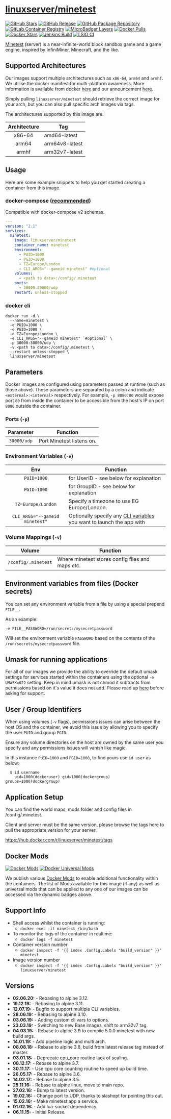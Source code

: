 # [linuxserver/minetest](https://github.com/linuxserver/docker-minetest)

[![GitHub Stars](https://img.shields.io/github/stars/linuxserver/docker-minetest.svg?color=94398d&labelColor=555555&logoColor=ffffff&style=for-the-badge&logo=github)](https://github.com/linuxserver/docker-minetest)
[![GitHub Release](https://img.shields.io/github/release/linuxserver/docker-minetest.svg?color=94398d&labelColor=555555&logoColor=ffffff&style=for-the-badge&logo=github)](https://github.com/linuxserver/docker-minetest/releases)
[![GitHub Package Repository](https://img.shields.io/static/v1.svg?color=94398d&labelColor=555555&logoColor=ffffff&style=for-the-badge&label=linuxserver.io&message=GitHub%20Package&logo=github)](https://github.com/linuxserver/docker-minetest/packages)
[![GitLab Container Registry](https://img.shields.io/static/v1.svg?color=94398d&labelColor=555555&logoColor=ffffff&style=for-the-badge&label=linuxserver.io&message=GitLab%20Registry&logo=gitlab)](https://gitlab.com/Linuxserver.io/docker-minetest/container_registry)
[![MicroBadger Layers](https://img.shields.io/microbadger/layers/linuxserver/minetest.svg?color=94398d&labelColor=555555&logoColor=ffffff&style=for-the-badge)](https://microbadger.com/images/linuxserver/minetest "Get your own version badge on microbadger.com")
[![Docker Pulls](https://img.shields.io/docker/pulls/linuxserver/minetest.svg?color=94398d&labelColor=555555&logoColor=ffffff&style=for-the-badge&label=pulls&logo=docker)](https://hub.docker.com/r/linuxserver/minetest)
[![Docker Stars](https://img.shields.io/docker/stars/linuxserver/minetest.svg?color=94398d&labelColor=555555&logoColor=ffffff&style=for-the-badge&label=stars&logo=docker)](https://hub.docker.com/r/linuxserver/minetest)
[![Jenkins Build](https://img.shields.io/jenkins/build?labelColor=555555&logoColor=ffffff&style=for-the-badge&jobUrl=https%3A%2F%2Fci.linuxserver.io%2Fjob%2FDocker-Pipeline-Builders%2Fjob%2Fdocker-minetest%2Fjob%2Fmaster%2F&logo=jenkins)](https://ci.linuxserver.io/job/Docker-Pipeline-Builders/job/docker-minetest/job/master/)
[![LSIO CI](https://img.shields.io/badge/dynamic/yaml?color=94398d&labelColor=555555&logoColor=ffffff&style=for-the-badge&label=CI&query=CI&url=https%3A%2F%2Flsio-ci.ams3.digitaloceanspaces.com%2Flinuxserver%2Fminetest%2Flatest%2Fci-status.yml)](https://lsio-ci.ams3.digitaloceanspaces.com/linuxserver/minetest/latest/index.html)

[Minetest](http://www.minetest.net/) (server) is a near-infinite-world block sandbox game and a game engine, inspired by InfiniMiner, Minecraft, and the like.

## Supported Architectures

Our images support multiple architectures such as `x86-64`, `arm64` and `armhf`. We utilise the docker manifest for multi-platform awareness. More information is available from docker [here](https://github.com/docker/distribution/blob/master/docs/spec/manifest-v2-2.md#manifest-list) and our announcement [here](https://blog.linuxserver.io/2019/02/21/the-lsio-pipeline-project/).

Simply pulling `linuxserver/minetest` should retrieve the correct image for your arch, but you can also pull specific arch images via tags.

The architectures supported by this image are:

| Architecture | Tag |
| :----: | --- |
| x86-64 | amd64-latest |
| arm64 | arm64v8-latest |
| armhf | arm32v7-latest |


## Usage

Here are some example snippets to help you get started creating a container from this image.

### docker-compose ([recommended](https://docs.linuxserver.io/general/docker-compose))

Compatible with docker-compose v2 schemas.

```yaml
---
version: "2.1"
services:
  minetest:
    image: linuxserver/minetest
    container_name: minetest
    environment:
      - PUID=1000
      - PGID=1000
      - TZ=Europe/London
      - CLI_ARGS="--gameid minetest" #optional
    volumes:
      - <path to data>:/config/.minetest
    ports:
      - 30000:30000/udp
    restart: unless-stopped
```

### docker cli

```
docker run -d \
  --name=minetest \
  -e PUID=1000 \
  -e PGID=1000 \
  -e TZ=Europe/London \
  -e CLI_ARGS="--gameid minetest" `#optional` \
  -p 30000:30000/udp \
  -v <path to data>:/config/.minetest \
  --restart unless-stopped \
  linuxserver/minetest
```


## Parameters

Docker images are configured using parameters passed at runtime (such as those above). These parameters are separated by a colon and indicate `<external>:<internal>` respectively. For example, `-p 8080:80` would expose port `80` from inside the container to be accessible from the host's IP on port `8080` outside the container.

### Ports (`-p`)

| Parameter | Function |
| :----: | --- |
| `30000/udp` | Port Minetest listens on. |


### Environment Variables (`-e`)

| Env | Function |
| :----: | --- |
| `PUID=1000` | for UserID - see below for explanation |
| `PGID=1000` | for GroupID - see below for explanation |
| `TZ=Europe/London` | Specify a timezone to use EG Europe/London. |
| `CLI_ARGS="--gameid minetest"` | Optionally specify any [CLI variables](https://wiki.minetest.net/Command_line) you want to launch the app with |

### Volume Mappings (`-v`)

| Volume | Function |
| :----: | --- |
| `/config/.minetest` | Where minetest stores config files and maps etc. |



## Environment variables from files (Docker secrets)

You can set any environment variable from a file by using a special prepend `FILE__`.

As an example:

```
-e FILE__PASSWORD=/run/secrets/mysecretpassword
```

Will set the environment variable `PASSWORD` based on the contents of the `/run/secrets/mysecretpassword` file.

## Umask for running applications

For all of our images we provide the ability to override the default umask settings for services started within the containers using the optional `-e UMASK=022` setting.
Keep in mind umask is not chmod it subtracts from permissions based on it's value it does not add. Please read up [here](https://en.wikipedia.org/wiki/Umask) before asking for support.


## User / Group Identifiers

When using volumes (`-v` flags), permissions issues can arise between the host OS and the container, we avoid this issue by allowing you to specify the user `PUID` and group `PGID`.

Ensure any volume directories on the host are owned by the same user you specify and any permissions issues will vanish like magic.

In this instance `PUID=1000` and `PGID=1000`, to find yours use `id user` as below:

```
  $ id username
    uid=1000(dockeruser) gid=1000(dockergroup) groups=1000(dockergroup)
```

## Application Setup

You can find the world maps, mods folder and config files in /config/.minetest.

Client and server must be the same version, please browse the tags here to pull the appropriate version for your server:

https://hub.docker.com/r/linuxserver/minetest/tags


## Docker Mods
[![Docker Mods](https://img.shields.io/badge/dynamic/yaml?color=94398d&labelColor=555555&logoColor=ffffff&style=for-the-badge&label=minetest&query=%24.mods%5B%27minetest%27%5D.mod_count&url=https%3A%2F%2Fraw.githubusercontent.com%2Flinuxserver%2Fdocker-mods%2Fmaster%2Fmod-list.yml)](https://mods.linuxserver.io/?mod=minetest "view available mods for this container.") [![Docker Universal Mods](https://img.shields.io/badge/dynamic/yaml?color=94398d&labelColor=555555&logoColor=ffffff&style=for-the-badge&label=universal&query=%24.mods%5B%27universal%27%5D.mod_count&url=https%3A%2F%2Fraw.githubusercontent.com%2Flinuxserver%2Fdocker-mods%2Fmaster%2Fmod-list.yml)](https://mods.linuxserver.io/?mod=universal "view available universal mods.")

We publish various [Docker Mods](https://github.com/linuxserver/docker-mods) to enable additional functionality within the containers. The list of Mods available for this image (if any) as well as universal mods that can be applied to any one of our images can be accessed via the dynamic badges above.


## Support Info

* Shell access whilst the container is running:
  * `docker exec -it minetest /bin/bash`
* To monitor the logs of the container in realtime:
  * `docker logs -f minetest`
* Container version number
  * `docker inspect -f '{{ index .Config.Labels "build_version" }}' minetest`
* Image version number
  * `docker inspect -f '{{ index .Config.Labels "build_version" }}' linuxserver/minetest`

## Versions

* **02.06.20:** - Rebasing to alpine 3.12.
* **19.12.19:** - Rebasing to alpine 3.11.
* **12.07.19:** - Bugfix to support multiple CLI variables.
* **28.06.19:** - Rebasing to alpine 3.10.
* **03.06.19:** - Adding custom cli vars to options.
* **23.03.19:** - Switching to new Base images, shift to arm32v7 tag.
* **04.03.19:** - Rebase to alpine 3.9 to compile 5.0.0 minetest with new build args.
* **14.01.19:** - Add pipeline logic and multi arch.
* **08.08.18:** - Rebase to alpine 3.8, build from latest release tag instead of master.
* **03.01.18:** - Deprecate cpu_core routine lack of scaling.
* **08.12.17:** - Rebase to alpine 3.7.
* **30.11.17:** - Use cpu core counting routine to speed up build time.
* **26.05.17:** - Rebase to alpine 3.6.
* **14.02.17:** - Rebase to alpine 3.5.
* **25.11.16:** - Rebase to alpine linux, move to main repo.
* **27.02.16:** - Bump to latest version.
* **19.02.16:** - Change port to UDP, thanks to slashopt for pointing this out.
* **15.02.16:** - Make minetest app a service.
* **01.02.16:** - Add lua-socket dependency.
* **06.11.15:** - Initial Release.
